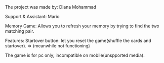 The project was made by:
Diana
Mohammad

Support & Assistant:
Mario

Memory Game:
Allows you to refresh your memory by trying to find the two matching pair.

Features:
Startover button: let you reset the game(shuffle the cards and startover). => (meanwhile not functioning)

The game is for pc only, incompatible on mobile(unspported media).
